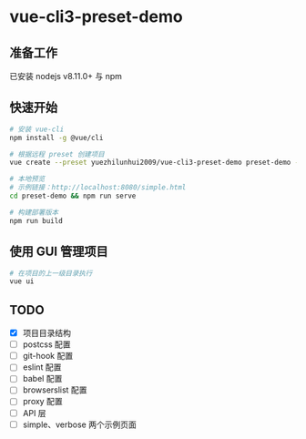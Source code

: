 # vue-cli3-preset-demo

## 准备工作
已安装 nodejs v8.11.0+ 与 npm

## 快速开始
```bash
# 安装 vue-cli
npm install -g @vue/cli

# 根据远程 preset 创建项目 
vue create --preset yuezhilunhui2009/vue-cli3-preset-demo preset-demo --bare

# 本地预览
# 示例链接：http://localhost:8080/simple.html
cd preset-demo && npm run serve

# 构建部署版本
npm run build
```

## 使用 GUI 管理项目
```bash
# 在项目的上一级目录执行
vue ui
```

<!--
## 阅读详细工程文档
```bash
# 本地预览
npm run docs:dev

# 构建部署版本
npm run docs:build
```
-->

## TODO
- [x] 项目目录结构
- [ ] postcss 配置
- [ ] git-hook 配置
- [ ] eslint 配置
- [ ] babel 配置
- [ ] browserslist 配置
- [ ] proxy 配置
- [ ] API 层
- [ ] simple、verbose 两个示例页面